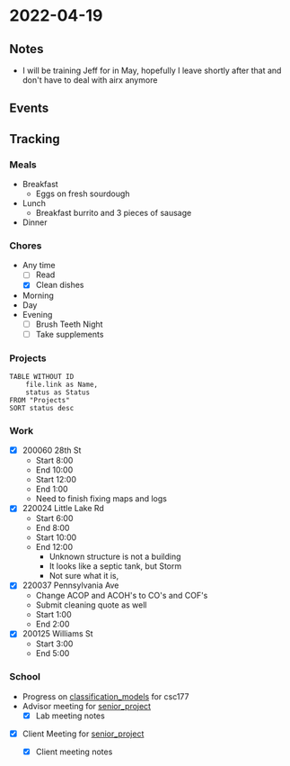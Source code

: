 # 2022-04-19
## Notes
- I will be training Jeff for  in May, hopefully I leave shortly after that and don't have to deal with airx anymore

## Events

## Tracking
### Meals
- Breakfast
	- Eggs on fresh sourdough
- Lunch
	- Breakfast burrito and 3 pieces of sausage
- Dinner

### Chores
- Any time
	- [ ] Read
	- [x] Clean dishes
- Morning
- Day
- Evening
	- [ ] Brush Teeth Night
	- [ ] Take supplements

### Projects
```dataview
TABLE WITHOUT ID
	file.link as Name,
	status as Status
FROM "Projects"
SORT status desc
```

### Work
- [x] 200060 28th St
	- Start 8:00
	- End 10:00
	- Start 12:00
	- End 1:00
	- Need to finish fixing maps and logs
- [x] 220024 Little Lake Rd
	- Start 6:00
	- End 8:00
	- Start 10:00
	- End 12:00
		- Unknown structure is not a building
		- It looks like a septic tank, but Storm
		- Not sure what it is,
- [x] 220037 Pennsylvania Ave
	- Change ACOP and ACOH's to CO's and COF's
	- Submit cleaning quote as well
	- Start 1:00
	- End 2:00
- [x] 200125 Williams St
	- Start 3:00
	- End 5:00

### School
- Progress on [classification_models](../Projects/classification_models.md) for csc177 
- Advisor meeting for [senior_project](../Projects/senior_project.md)
	- [x] Lab meeting notes
- [x] Client Meeting for [senior_project](../Projects/senior_project.md)
	- [x] Client meeting notes

